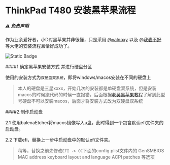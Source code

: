 # ThinkPad T480 安装黑苹果流程


##### ⚠️ 免责声明
作为业余爱好者，小D对黑苹果并非很懂，只是采用 [@valnoxy](https://github.com/valnoxy/t480-oc?tab=readme-ov-file) 以及 @[我麦不好](https://www.bilibili.com/video/BV1Kj411D7ngvd_source=8fdb5ed5c412c5331312054106d1b6df) 等大佬的安装流程且恰好成功了。

![Static Badge](https://img.shields.io/badge/%20macOS-Ventura-brightgreen.svg?logo=apple)


####1.确定黑苹果安装方式 并进行硬盘分区
	
 使用的安装方式为`双硬盘双系统`，即将windows/macos安装在不同的硬盘上
> 本人的硬盘是三星xxxx，开始几次的安装都是单硬盘双系统，但是安装macos的时候跑代码的时候一直报错，后面根据[老吴黑苹果教程](https://hpglw.com/cdc6109c.html)了解到此型号硬盘不可以安装macos，后面才将安装方式改为双硬盘双系统

####2.制作启动盘

2.1 使用balenaEtcher将macos镜像写入u盘，此时得到一个包含默认efi文件夹的启动盘。

2.2 下载efi，替换上一步中启动盘中的默认efi文件夹。
> 稍等，替换之前先修改`EFI -> OC`下面的config.plist文件内的 GenSMBIOS
MAC address keyboard layout and language ACPI patches 等选项



